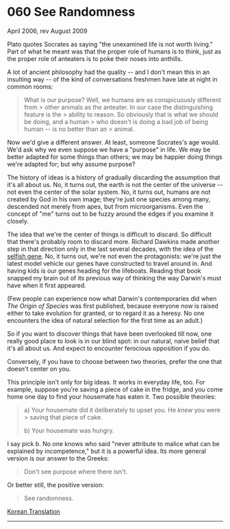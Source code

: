 # 060 See Randomness


  
 
  
 April 2006, rev August 2009   
  
 Plato quotes Socrates as saying "the unexamined life is not worth living." Part of what he meant was that the proper role of humans is to think, just as the proper role of anteaters is to poke their noses into anthills.   
  
 A lot of ancient philosophy had the quality -- and I don't mean this in an insulting way -- of the kind of conversations freshmen have late at night in common rooms: 

 > What is our purpose? Well, we humans are as conspicuously different from > other animals as the anteater. In our case the distinguishing feature is the > ability to reason. So obviously that is what we should be doing, and a human > who doesn't is doing a bad job of being human -- is no better than an > animal. 

 Now we'd give a different answer. At least, someone Socrates's age would. We'd ask why we even suppose we have a "purpose" in life. We may be better adapted for some things than others; we may be happier doing things we're adapted for; but why assume purpose?   
  
 The history of ideas is a history of gradually discarding the assumption that it's all about us. No, it turns out, the earth is not the center of the universe -- not even the center of the solar system. No, it turns out, humans are not created by God in his own image; they're just one species among many, descended not merely from apes, but from microorganisms. Even the concept of "me" turns out to be fuzzy around the edges if you examine it closely.   
  
 The idea that we're the center of things is difficult to discard. So difficult that there's probably room to discard more. Richard Dawkins made another step in that direction only in the last several decades, with the idea of the [selfish gene](http://en.wikipedia.org/wiki/The_Selfish_Gene). No, it turns out, we're not even the protagonists: we're just the latest model vehicle our genes have constructed to travel around in. And having kids is our genes heading for the lifeboats. Reading that book snapped my brain out of its previous way of thinking the way Darwin's must have when it first appeared.   
  
 (Few people can experience now what Darwin's contemporaries did when _The Origin of Species_ was first published, because everyone now is raised either to take evolution for granted, or to regard it as a heresy. No one encounters the idea of natural selection for the first time as an adult.)   
  
 So if you want to discover things that have been overlooked till now, one really good place to look is in our blind spot: in our natural, naive belief that it's all about us. And expect to encounter ferocious opposition if you 
do.  
 
  
 Conversely, if you have to choose between two theories, prefer the one that doesn't center on you.   
  
 This principle isn't only for big ideas. It works in everyday life, too. For example, suppose you're saving a piece of cake in the fridge, and you come home one day to find your housemate has eaten it. Two possible theories: 

 > a) Your housemate did it deliberately to upset you. He _knew_ you were > saving that piece of cake.   
>  
 > b) Your housemate was hungry. 

 I say pick b. No one knows who said "never attribute to malice what can be explained by incompetence," but it is a powerful idea. Its more general version is our answer to the Greeks: 

 > Don't see purpose where there isn't. 

 Or better still, the positive version: 

 > See randomness. 

 
  
 
  
 
  
 
  
 
  
 [Korean Translation](http://owla.textcube.com/50)   
  
 
  
 
  
 
  
 

 
* * *
 

 

